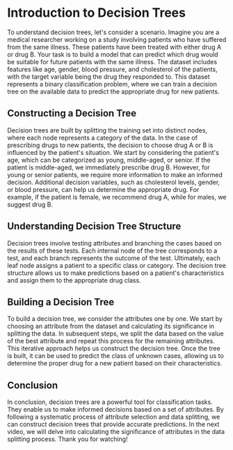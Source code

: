 # Introduction to Decision Trees

To understand decision trees, let's consider a scenario. Imagine you are a medical researcher working on a study involving patients who have suffered from the same illness. These patients have been treated with either drug A or drug B. Your task is to build a model that can predict which drug would be suitable for future patients with the same illness. The dataset includes features like age, gender, blood pressure, and cholesterol of the patients, with the target variable being the drug they responded to. This dataset represents a binary classification problem, where we can train a decision tree on the available data to predict the appropriate drug for new patients.

## Constructing a Decision Tree

Decision trees are built by splitting the training set into distinct nodes, where each node represents a category of the data. In the case of prescribing drugs to new patients, the decision to choose drug A or B is influenced by the patient's situation. We start by considering the patient's age, which can be categorized as young, middle-aged, or senior. If the patient is middle-aged, we immediately prescribe drug B. However, for young or senior patients, we require more information to make an informed decision. Additional decision variables, such as cholesterol levels, gender, or blood pressure, can help us determine the appropriate drug. For example, if the patient is female, we recommend drug A, while for males, we suggest drug B. 

## Understanding Decision Tree Structure

Decision trees involve testing attributes and branching the cases based on the results of these tests. Each internal node of the tree corresponds to a test, and each branch represents the outcome of the test. Ultimately, each leaf node assigns a patient to a specific class or category. The decision tree structure allows us to make predictions based on a patient's characteristics and assign them to the appropriate drug class.

## Building a Decision Tree

To build a decision tree, we consider the attributes one by one. We start by choosing an attribute from the dataset and calculating its significance in splitting the data. In subsequent steps, we split the data based on the value of the best attribute and repeat this process for the remaining attributes. This iterative approach helps us construct the decision tree. Once the tree is built, it can be used to predict the class of unknown cases, allowing us to determine the proper drug for a new patient based on their characteristics.

## Conclusion

In conclusion, decision trees are a powerful tool for classification tasks. They enable us to make informed decisions based on a set of attributes. By following a systematic process of attribute selection and data splitting, we can construct decision trees that provide accurate predictions. In the next video, we will delve into calculating the significance of attributes in the data splitting process. Thank you for watching!
